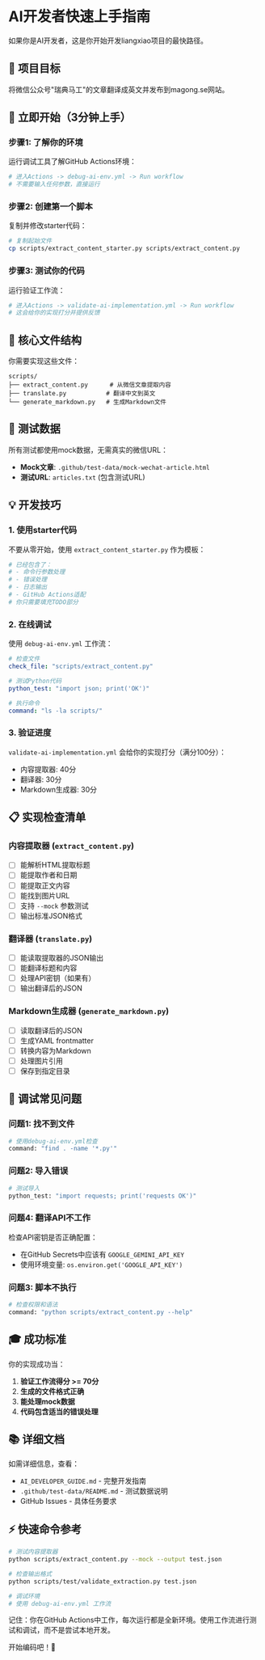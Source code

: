 # AI开发者快速上手指南

如果你是AI开发者，这是你开始开发liangxiao项目的最快路径。

## 🎯 项目目标
将微信公众号"瑞典马工"的文章翻译成英文并发布到magong.se网站。

## 🚀 立即开始（3分钟上手）

### 步骤1: 了解你的环境
运行调试工具了解GitHub Actions环境：

```yaml
# 进入Actions -> debug-ai-env.yml -> Run workflow
# 不需要输入任何参数，直接运行
```

### 步骤2: 创建第一个脚本
复制并修改starter代码：

```bash
# 复制起始文件
cp scripts/extract_content_starter.py scripts/extract_content.py
```

### 步骤3: 测试你的代码
运行验证工作流：

```yaml
# 进入Actions -> validate-ai-implementation.yml -> Run workflow
# 这会给你的实现打分并提供反馈
```

## 📁 核心文件结构

你需要实现这些文件：

```
scripts/
├── extract_content.py      # 从微信文章提取内容
├── translate.py           # 翻译中文到英文
└── generate_markdown.py   # 生成Markdown文件
```

## 🧪 测试数据

所有测试都使用mock数据，无需真实的微信URL：

- **Mock文章**: `.github/test-data/mock-wechat-article.html`
- **测试URL**: `articles.txt` (包含测试URL)

## 💡 开发技巧

### 1. 使用starter代码
不要从零开始，使用 `extract_content_starter.py` 作为模板：

```python
# 已经包含了：
# - 命令行参数处理
# - 错误处理
# - 日志输出
# - GitHub Actions适配
# 你只需要填充TODO部分
```

### 2. 在线调试
使用 `debug-ai-env.yml` 工作流：

```yaml
# 检查文件
check_file: "scripts/extract_content.py"

# 测试Python代码
python_test: "import json; print('OK')"

# 执行命令
command: "ls -la scripts/"
```

### 3. 验证进度
`validate-ai-implementation.yml` 会给你的实现打分（满分100分）：

- 内容提取器: 40分
- 翻译器: 30分
- Markdown生成器: 30分

## 📋 实现检查清单

### 内容提取器 (`extract_content.py`)
- [ ] 能解析HTML提取标题
- [ ] 能提取作者和日期
- [ ] 能提取正文内容
- [ ] 能找到图片URL
- [ ] 支持 `--mock` 参数测试
- [ ] 输出标准JSON格式

### 翻译器 (`translate.py`)
- [ ] 能读取提取器的JSON输出
- [ ] 能翻译标题和内容
- [ ] 处理API密钥（如果有）
- [ ] 输出翻译后的JSON

### Markdown生成器 (`generate_markdown.py`)  
- [ ] 读取翻译后的JSON
- [ ] 生成YAML frontmatter
- [ ] 转换内容为Markdown
- [ ] 处理图片引用
- [ ] 保存到指定目录

## 🔧 调试常见问题

### 问题1: 找不到文件
```bash
# 使用debug-ai-env.yml检查
command: "find . -name '*.py'"
```

### 问题2: 导入错误
```bash
# 测试导入
python_test: "import requests; print('requests OK')"
```

### 问题4: 翻译API不工作
检查API密钥是否正确配置：
- 在GitHub Secrets中应该有 `GOOGLE_GEMINI_API_KEY`
- 使用环境变量: `os.environ.get('GOOGLE_API_KEY')`

### 问题3: 脚本不执行
```bash
# 检查权限和语法
command: "python scripts/extract_content.py --help"
```

## 🎓 成功标准

你的实现成功当：

1. **验证工作流得分 >= 70分**
2. **生成的文件格式正确**
3. **能处理mock数据**
4. **代码包含适当的错误处理**

## 📚 详细文档

如需详细信息，查看：
- `AI_DEVELOPER_GUIDE.md` - 完整开发指南
- `.github/test-data/README.md` - 测试数据说明
- GitHub Issues - 具体任务要求

## ⚡ 快速命令参考

```bash
# 测试内容提取器
python scripts/extract_content.py --mock --output test.json

# 检查输出格式
python scripts/test/validate_extraction.py test.json

# 调试环境
# 使用 debug-ai-env.yml 工作流
```

记住：你在GitHub Actions中工作，每次运行都是全新环境。使用工作流进行测试和调试，而不是尝试本地开发。

开始编码吧！🚀